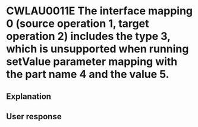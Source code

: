 # CWLAU0011E The interface mapping 0 (source operation 1, target operation 2) includes the type 3, which is unsupported when running setValue parameter mapping with the part name 4 and the value 5.

## Explanation

## User response